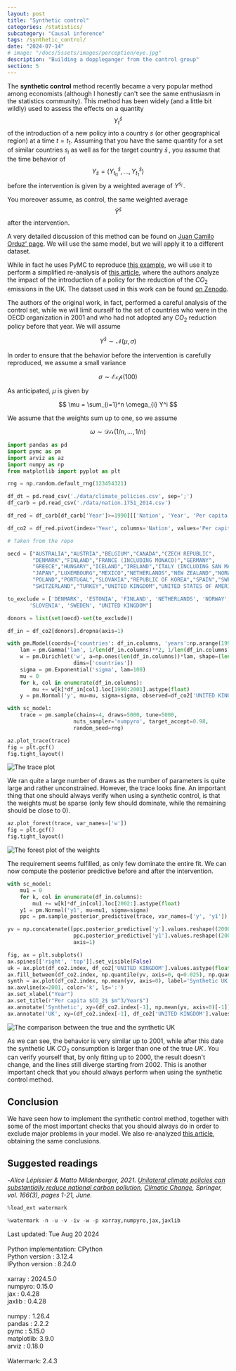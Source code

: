 ```yaml
---
layout: post
title: "Synthetic control"
categories: /statistics/
subcategory: "Causal inference"
tags: /synthetic_control/
date: "2024-07-14"
# image: "/docs/5ssets/images/perception/eye.jpg"
description: "Building a doppleganger from the control group"
section: 5
---
```


The **synthetic control** method recently became a very popular method
among economists (although I honestly can't see the same enthusiasm in
the statistics community).
This method has been widely (and a little bit wildly) used to assess
the effects on a quantity $$Y^{\bar{s}}_t$$ of the introduction of a new policy into a country $s$
(or other geographical region) at a time $t=t_1$.
Assuming that you have the same quantity for a set of similar countries $s_i$
as well as for the target country $\bar{s}\,,$
you assume that the time behavior of $$Y_{\bar{s}} = (Y_{t_0}^{\bar{s}}, \dots, Y^{\bar{s}}_{t_1})$$ before the intervention is given by a weighted
average of $Y^{s_i}\,.$

You moreover assume, as control, the same weighted average
$$\bar{Y}^{\bar{s}}$$ after the intervention.

A very detailed discussion of this method can be found on [Juan Camilo Orduz' page](https://juanitorduz.github.io/synthetic_control_pymc/).
We will use the same model, but we will apply it to a different dataset.

While in fact he uses PyMC to reproduce [this example](https://matheusfacure.github.io/python-causality-handbook/landing-page.html),
we will use it to perform a simplified re-analysis of [this article](https://link.springer.com/article/10.1007/s10584-021-03111-2), where the authors analyze the impact of the introduction
of a policy for the reduction of the $CO_2$ emissions in the UK.
The dataset used in this work can be found [on Zenodo](https://zenodo.org/records/4566804).

The authors of the original work, in fact, performed a careful analysis
of the control set, while we will limit ourself to the set of countries
who were in the OECD organization in 2001 and who had not adopted any 
$CO_2$ reduction policy before that year.
We will assume

$$
Y^{\bar{s}} \sim \mathcal{N}(\mu, \sigma)
$$

In order to ensure that the behavior before the intervention is carefully
reproduced, we assume a small variance

$$
\sigma \sim \mathcal{Exp}(100)
$$

As anticipated, $\mu$ is given by

$$
\mu = \sum_{i=1}^n \omega_{i} Y^i
$$

We assume that the weights sum up to one, so we assume

$$
\omega \sim \mathcal{Dir}(1/n,\dots,1/n)
$$

```python
import pandas as pd
import pymc as pm
import arviz as az
import numpy as np
from matplotlib import pyplot as plt

rng = np.random.default_rng(123454321)

df_dt = pd.read_csv('./data/climate_policies.csv', sep=';')
df_carb = pd.read_csv('./data/nation.1751_2014.csv')

df_red = df_carb[df_carb['Year']>=1990][['Nation', 'Year', 'Per capita CO2 emissions (metric tons of carbon)']]

df_co2 = df_red.pivot(index='Year', columns='Nation', values='Per capita CO2 emissions (metric tons of carbon)')

# Taken from the repo

oecd = ["AUSTRALIA","AUSTRIA","BELGIUM","CANADA","CZECH REPUBLIC",
        "DENMARK","FINLAND","FRANCE (INCLUDING MONACO)","GERMANY",
        "GREECE","HUNGARY","ICELAND","IRELAND","ITALY (INCLUDING SAN MARINO)",
        "JAPAN","LUXEMBOURG","MEXICO","NETHERLANDS","NEW ZEALAND","NORWAY",
        "POLAND","PORTUGAL","SLOVAKIA","REPUBLIC OF KOREA","SPAIN","SWEDEN",
        "SWITZERLAND","TURKEY","UNITED KINGDOM","UNITED STATES OF AMERICA"]

to_exclude = ['DENMARK', 'ESTONIA', 'FINLAND', 'NETHERLANDS', 'NORWAY',
       'SLOVENIA', 'SWEDEN', "UNITED KINGDOM"]

donors = list(set(oecd)-set(to_exclude))

df_in = df_co2[donors].dropna(axis=1)

with pm.Model(coords={'countries': df_in.columns, 'years':np.arange(1990, 2001)}) as sc_model:
    lam = pm.Gamma('lam', 1/len(df_in.columns)**2, 1/len(df_in.columns))
    w = pm.Dirichlet('w', a=np.ones(len(df_in.columns))*lam, shape=(len(df_in.columns)),
                     dims=['countries'])
    sigma = pm.Exponential('sigma', lam=100)
    mu = 0
    for k, col in enumerate(df_in.columns):
        mu += w[k]*df_in[col].loc[1990:2001].astype(float)
    y = pm.Normal('y', mu=mu, sigma=sigma, observed=df_co2['UNITED KINGDOM'].loc[1990:2001])

with sc_model:
    trace = pm.sample(chains=4, draws=5000, tune=5000,
                     nuts_sampler='numpyro', target_accept=0.98,
                     random_seed=rng)

az.plot_trace(trace)
fig = plt.gcf()
fig.tight_layout()
```
![The trace plot](/docs/assets/images/statistics/synthetic_control/trace.webp)

We ran quite a large number of draws as the number of parameters is quite large
and rather unconstrained. However, the trace looks fine.
An important thing that one should always verify when using
a synthetic control, is that the weights must be sparse (only few should
dominate, while the remaining should be close to 0).

```python
az.plot_forest(trace, var_names=['w'])
fig = plt.gcf()
fig.tight_layout()
```

![The forest plot of the weights](/docs/assets/images/statistics/synthetic_control/weights.webp)

The requirement seems fulfilled, as only few dominate the entire fit.
We can now compute the posterior predictive before and after the intervention.

```python
with sc_model:
    mu1 = 0
    for k, col in enumerate(df_in.columns):
        mu1 += w[k]*df_in[col].loc[2002:].astype(float)
    y1 = pm.Normal('y1', mu=mu1, sigma=sigma)
    ppc = pm.sample_posterior_predictive(trace, var_names=['y', 'y1'])

yv = np.concatenate([ppc.posterior_predictive['y'].values.reshape((20000, -1)),
                     ppc.posterior_predictive['y1'].values.reshape((20000, -1))],
                     axis=1)

fig, ax = plt.subplots()
ax.spines[['right', 'top']].set_visible(False)
uk = ax.plot(df_co2.index, df_co2['UNITED KINGDOM'].values.astype(float), label='UK')
ax.fill_between(df_co2.index, np.quantile(yv, axis=0, q=0.025), np.quantile(yv, axis=0, q=0.975), color='grey', alpha=0.5)
synth = ax.plot(df_co2.index, np.mean(yv, axis=0), label='Synthetic UK')
ax.axvline(x=2001, color='k', ls=':')
ax.set_xlabel("Year")
ax.set_title(r"Per capita $CO_2$ $m^3/Year$")
ax.annotate('Synthetic', xy=(df_co2.index[-1], np.mean(yv, axis=0)[-1]), color=synth[0].get_color() )
ax.annotate('UK', xy=(df_co2.index[-1], df_co2['UNITED KINGDOM'].values.astype(float)[-1]), color=uk[0].get_color() )
```

![The comparison between the true and the synthetic UK](/docs/assets/images/statistics/synthetic_control/posterior_predictive.webp)

As we can see, the behavior is very similar up to 2001, while after this date
the synthetic UK $CO_2$ consumption is larger than one of the true $UK\,.$
You can verify yourself that, by only fitting up to 2000, the result doesn't
change, and the lines still diverge starting from 2002.
This is another important check that you should always perform when using the
synthetic control method.

## Conclusion

We have seen how to implement the synthetic control method, together with
some of the most important checks that you should always do in order to
exclude major problems in your model.
We also re-analyzed [this article](https://link.springer.com/article/10.1007/s10584-021-03111-2), obtaining the same conclusions.


## Suggested readings
-<cite>Alice Lépissier & Matto Mildenberger, 2021.
<A HREF="https://ideas.repec.org/a/spr/climat/v166y2021i3d10.1007_s10584-021-03111-2.html">Unilateral climate policies can substantially reduce national carbon pollution</A>,
<A HREF="https://ideas.repec.org/s/spr/climat.html">Climatic Change</A>, Springer, vol. 166(3), pages 1-21, June.</cite>

```python
%load_ext watermark
```

```python
%watermark -n -u -v -iv -w -p xarray,numpyro,jax,jaxlib
```

<div class="code">
Last updated: Tue Aug 20 2024
<br>

<br>
Python implementation: CPython
<br>
Python version       : 3.12.4
<br>
IPython version      : 8.24.0
<br>

<br>
xarray : 2024.5.0
<br>
numpyro: 0.15.0
<br>
jax    : 0.4.28
<br>
jaxlib : 0.4.28
<br>

<br>
numpy     : 1.26.4
<br>
pandas    : 2.2.2
<br>
pymc      : 5.15.0
<br>
matplotlib: 3.9.0
<br>
arviz     : 0.18.0
<br>

<br>
Watermark: 2.4.3
<br>
</div>